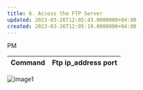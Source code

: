 ```yaml
---
title: 6. Access the FTP Server
updated: 2023-03-26T12:05:43.0000000+04:00
created: 2023-03-26T12:05:19.0000000+04:00
---
```


PM

| Command | Ftp ip_address port |
|---------|---------------------|

![image1](image1-253.png)

